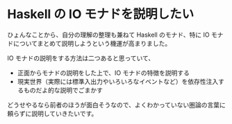 # Haskell の IO モナドを説明したい

ひょんなことから、自分の理解の整理も兼ねて Haskell のモナド、特に IO モナドについてまとめて説明しようという機運が高まりました。

IO モナドの説明をする方法は二つあると思っていて、
- 正面からモナドの説明をした上で、IO モナドの特徴を説明する
- 現実世界（実際には標準入出力やいろいろなイベントなど）を依存性注入するものだよ的な説明でごまかす

どうせやるなら前者のほうが面白そうなので、よくわかっていない圏論の言葉に頼らずに説明していきたいです。